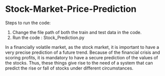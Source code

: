 # Stock-Market-Price-Prediction

Steps to run the code:
1) Change the file path of both the train and test data in the code.
2) Run the code : Stock_Prediction.py

In a financially volatile market, as the stock market, it is important to have a very precise prediction of a future trend. Because of the financial crisis and scoring profits, it is mandatory to have a secure prediction of the values of the stocks.
Thus, these things give rise to the need of a system that can predict the rise or fall of stocks under different circumstances.
